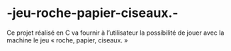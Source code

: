 # -jeu-roche-papier-ciseaux.-
Ce projet réalisé en C va fournir à l’utilisateur la possibilité de jouer avec la machine le jeu « roche, papier, ciseaux. »
